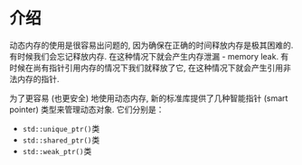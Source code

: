 # 介绍

动态内存的使用是很容易出问题的, 因为确保在正确的时间释放内存是极其困难的. 有时候我们会忘记释放内存. 在这种情况下就会产生内存泄漏 - memory leak. 有时候在尚有指针引用内存的情况下我们就释放了它, 在这种情况下就会产生引用非法内存的指针.

为了更容易 (也更安全) 地使用动态内存, 新的标准库提供了几种智能指针 (smart pointer) 类型来管理动态对象. 它们分别是：

* `std::unique_ptr()`类
* `std::shared_ptr()`类
* `std::weak_ptr()`类

